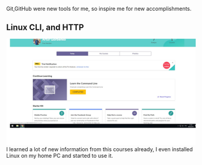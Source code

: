 Git,GitHub were new tools for me, so inspire me for new accomplishments.
## Linux CLI, and HTTP
![Alt text](task_linux_cli/screenshot1.jpg?raw=true "Optional Title")
I learned a lot of  new information from this courses already, I even installed Linux on my home PC and started to use it.
